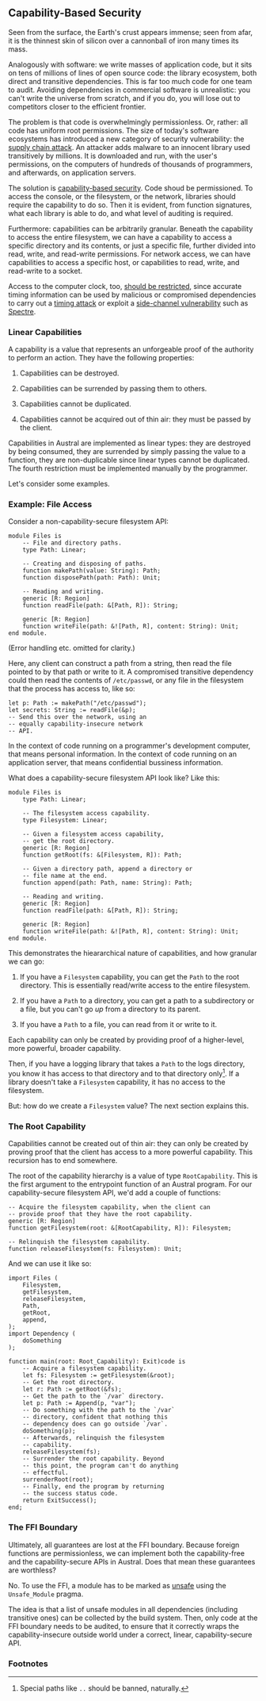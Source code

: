 ## Capability-Based Security

Seen from the surface, the Earth's crust appears immense; seen from afar, it is
the thinnest skin of silicon over a cannonball of iron many times its mass.

Analogously with software: we write masses of application code, but it sits on
tens of millions of lines of open source code: the library ecosystem, both
direct and transitive dependencies. This is far too much code for one team to
audit. Avoiding dependencies in commercial software is unrealistic: you can't
write the universe from scratch, and if you do, you will lose out to competitors
closer to the efficient frontier.

The problem is that code is overwhelmingly permissionless. Or, rather: all code
has uniform root permissions. The size of today's software ecosystems has
introduced a new category of security vulnerability: the [supply chain
attack][supply]. An attacker adds malware to an innocent library used
transitively by millions. It is downloaded and run, with the user's permissions,
on the computers of hundreds of thousands of programmers, and afterwards, on
application servers.

The solution is [capability-based security][cap]. Code shoud be permissioned. To
access the console, or the filesystem, or the network, libraries should require
the capability to do so. Then it is evident, from function signatures, what each
library is able to do, and what level of auditing is required.

Furthermore: capabilities can be arbitrarily granular. Beneath the capability to
access the entire filesystem, we can have a capability to access a specific
directory and its contents, or just a specific file, further divided into read,
write, and read-write permissions. For network access, we can have capabilities
to access a specific host, or capabilities to read, write, and read-write to a
socket.

Access to the computer clock, too, [should be restricted][clock], since accurate
timing information can be used by malicious or compromised dependencies to carry
out a [timing attack][timing] or exploit a [side-channel vulnerability][side]
such as [Spectre][spectre].

### Linear Capabilities

A capability is a value that represents an unforgeable proof of the authority to
perform an action. They have the following properties:

1. Capabilities can be destroyed.

2. Capabilities can be surrended by passing them to others.

3. Capabilities cannot be duplicated.

4. Capabilities cannot be acquired out of thin air: they must be passed by the
   client.

Capabilities in Austral are implemented as linear types: they are destroyed by
being consumed, they are surrended by simply passing the value to a function,
they are non-duplicable since linear types cannot be duplicated. The fourth
restriction must be implemented manually by the programmer.

Let's consider some examples.

### Example: File Access

Consider a non-capability-secure filesystem API:

```austral
module Files is
    -- File and directory paths.
    type Path: Linear;

    -- Creating and disposing of paths.
    function makePath(value: String): Path;
    function disposePath(path: Path): Unit;

    -- Reading and writing.
    generic [R: Region]
    function readFile(path: &[Path, R]): String;

    generic [R: Region]
    function writeFile(path: &![Path, R], content: String): Unit;
end module.
```

(Error handling etc. omitted for clarity.)

Here, any client can construct a path from a string, then read the file pointed
to by that path or write to it. A compromised transitive dependency could then
read the contents of `/etc/passwd`, or any file in the filesystem that the
process has access to, like so:

```austral
let p: Path := makePath("/etc/passwd");
let secrets: String := readFile(&p);
-- Send this over the network, using an
-- equally capability-insecure network
-- API.
```


In the context of code running on a programmer's development computer, that
means personal information. In the context of code running on an application
server, that means confidential bussiness information.

What does a capability-secure filesystem API look like? Like this:

```austral
module Files is
    type Path: Linear;

    -- The filesystem access capability.
    type Filesystem: Linear;

    -- Given a filesystem access capability,
    -- get the root directory.
    generic [R: Region]
    function getRoot(fs: &[Filesystem, R]): Path;

    -- Given a directory path, append a directory or
    -- file name at the end.
    function append(path: Path, name: String): Path;

    -- Reading and writing.
    generic [R: Region]
    function readFile(path: &[Path, R]): String;

    generic [R: Region]
    function writeFile(path: &![Path, R], content: String): Unit;
end module.
```

This demonstrates the hieararchical nature of capabilities, and how granular we
can go:

1. If you have a `Filesystem` capability, you can get the `Path` to the root
   directory. This is essentially read/write access to the entire filesystem.

2. If you have a `Path` to a directory, you can get a path to a subdirectory or
   a file, but you can't go _up_ from a directory to its parent.

3. If you have a `Path` to a file, you can read from it or write to it.

Each capability can only be created by providing proof of a higher-level, more
powerful, broader capability.

Then, if you have a logging library that takes a `Path` to the logs directory,
you know it has access to that directory and to that directory only[^fn1]. If a
library doesn't take a `Filesystem` capability, it has no access to the
filesystem.

But: how do we create a `Filesystem` value? The next section explains this.

### The Root Capability

Capabilities cannot be created out of thin air: they can only be created by
proving proof that the client has access to a more powerful capability. This
recursion has to end somewhere.

The root of the capability hierarchy is a value of type `RootCapability`. This
is the first argument to the entrypoint function of an Austral program. For our
capability-secure filesystem API, we'd add a couple of functions:

```austral
-- Acquire the filesystem capability, when the client can
-- provide proof that they have the root capability.
generic [R: Region]
function getFilesystem(root: &[RootCapability, R]): Filesystem;

-- Relinquish the filesystem capability.
function releaseFilesystem(fs: Filesystem): Unit;
```

And we can use it like so:

```austral
import Files (
    Filesystem,
    getFilesystem,
    releaseFilesystem,
    Path,
    getRoot,
    append,
);
import Dependency (
    doSomething
);

function main(root: Root_Capability): Exit)code is
    -- Acquire a filesystem capability.
    let fs: Filesystem := getFilesystem(&root);
    -- Get the root directory.
    let r: Path := getRoot(&fs);
    -- Get the path to the `/var` directory.
    let p: Path := Append(p, "var");
    -- Do something with the path to the `/var`
    -- directory, confident that nothing this
    -- dependency does can go outside `/var`.
    doSomething(p);
    -- Afterwards, relinquish the filesystem
    -- capability.
    releaseFilesystem(fs);
    -- Surrender the root capability. Beyond
    -- this point, the program can't do anything
    -- effectful.
    surrenderRoot(root);
    -- Finally, end the program by returning
    -- the success status code.
    return ExitSuccess();
end;
```

### The FFI Boundary

Ultimately, all guarantees are lost at the FFI boundary. Because foreign
functions are permissionless, we can implement both the capability-free and the
capability-secure APIs in Austral. Does that mean these guarantees are
worthless?

No. To use the FFI, a module has to be marked as [unsafe][unsafe] using the
`Unsafe_Module` pragma.

The idea is that a list of unsafe modules in all dependencies (including
transitive ones) can be collected by the build system. Then, only code at the
FFI boundary needs to be audited, to ensure that it correctly wraps the
capability-insecure outside world under a correct, linear, capability-secure
API.

### Footnotes

[^fn1]:
    Special paths like `..` should be banned, naturally.

[supply]: https://en.wikipedia.org/wiki/Supply_chain_attack
[cap]: https://en.wikipedia.org/wiki/Capability-based_security
[clock]: https://twitter.com/robotlolita/status/1474351603008389122
[timing]: https://en.wikipedia.org/wiki/Timing_attack
[side]: https://en.wikipedia.org/wiki/Side-channel_attack
[spectre]: https://en.wikipedia.org/wiki/Spectre_(security_vulnerability)
[unsafe]: /spec/modules#unsafe-modules
